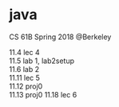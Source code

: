 # java
CS 61B Spring 2018 @Berkeley 

11.4 lec 4  
11.5 lab 1, lab2setup  
11.6 lab 2  
11.11 lec 5  
11.12 proj0  
11.13 proj0 
11.18 lec 6  
